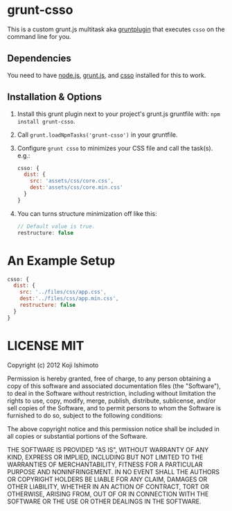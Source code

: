 # grunt-csso

This is a custom grunt.js multitask aka [gruntplugin](http://jsfiddle.net/cowboy/qzRjD/show/) that executes `csso` on the command line for you.

## Dependencies

You need to have [node.js](http://nodejs.org/), [grunt.js](https://github.com/cowboy/grunt), and [csso](http://css.github.com/csso/) installed for this to work.

## Installation & Options

1. Install this grunt plugin next to your project's grunt.js gruntfile with: `npm install grunt-csso`.
2. Call `grunt.loadNpmTasks('grunt-csso')` in your gruntfile.
3. Configure `grunt csso` to minimizes your CSS file and call the task(s).
	e.g.:

	```javascript
    csso: {
      dist: {
        src: 'assets/css/core.css',
        dest:'assets/css/core.min.css'
      }
    }
	```

5. You can turns structure minimization off like this:

    ```javascript
    // Default value is true.
    restructure: false
    ```

# An Example Setup

```javascript
csso: {
  dist: {
    src: '../files/css/app.css',
    dest:'../files/css/app.min.css',
    restructure: false
  }
}
```

# LICENSE MIT

Copyright (c) 2012 Koji Ishimoto

Permission is hereby granted, free of charge, to any person
obtaining a copy of this software and associated documentation
files (the "Software"), to deal in the Software without
restriction, including without limitation the rights to use,
copy, modify, merge, publish, distribute, sublicense, and/or sell
copies of the Software, and to permit persons to whom the
Software is furnished to do so, subject to the following
conditions:

The above copyright notice and this permission notice shall be
included in all copies or substantial portions of the Software.

THE SOFTWARE IS PROVIDED "AS IS", WITHOUT WARRANTY OF ANY KIND,
EXPRESS OR IMPLIED, INCLUDING BUT NOT LIMITED TO THE WARRANTIES
OF MERCHANTABILITY, FITNESS FOR A PARTICULAR PURPOSE AND
NONINFRINGEMENT. IN NO EVENT SHALL THE AUTHORS OR COPYRIGHT
HOLDERS BE LIABLE FOR ANY CLAIM, DAMAGES OR OTHER LIABILITY,
WHETHER IN AN ACTION OF CONTRACT, TORT OR OTHERWISE, ARISING
FROM, OUT OF OR IN CONNECTION WITH THE SOFTWARE OR THE USE OR
OTHER DEALINGS IN THE SOFTWARE.
